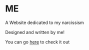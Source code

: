 # ME
A Website dedicated to my narcissism

Designed and written by me!

You can go [here](https://nia-bald.github.io/ME-ongoing/) to check it out
